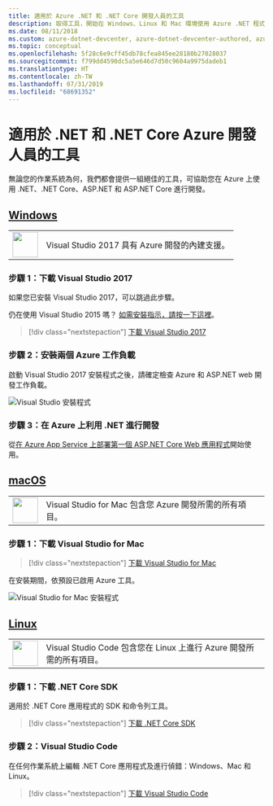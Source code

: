 ```yaml
---
title: 適用於 Azure .NET 和 .NET Core 開發人員的工具
description: 取得工具，開始在 Windows、Linux 和 Mac 環境使用 Azure .NET 程式庫。
ms.date: 08/11/2018
ms.custom: azure-dotnet-devcenter, azure-dotnet-devcenter-authored, azure-dotnet-devcenter-conceptual, vs-azure
ms.topic: conceptual
ms.openlocfilehash: 5f28c6e9cff45db78cfea845ee28180b27028037
ms.sourcegitcommit: f799dd4590dc5a5e646d7d50c9604a9975dadeb1
ms.translationtype: HT
ms.contentlocale: zh-TW
ms.lasthandoff: 07/31/2019
ms.locfileid: "68691352"
---
```

# <a name="tools-for-net-and-net-core-azure-developers"></a>適用於 .NET 和 .NET Core Azure 開發人員的工具

無論您的作業系統為何，我們都會提供一組絕佳的工具，可協助您在 Azure 上使用 .NET、.NET Core、ASP.NET 和 ASP.NET Core 進行開發。

## <a name="windowstabwindows"></a>[Windows](#tab/windows)

<table>
  <tr>
    <td width="50">
        <img src="https://docs.microsoft.com/media/logos/logo_vs-ide.svg" width="50" height="50"></img>
    </td>
    <td>
        Visual Studio 2017 具有 Azure 開發的內建支援。
    </td>
  </tr>
</table>

### <a name="step-1-download-visual-studio-2017"></a>步驟 1：下載 Visual Studio 2017

如果您已安裝 Visual Studio 2017，可以跳過此步驟。

仍在使用 Visual Studio 2015 嗎？  [如需安裝指示，請按一下這裡](dotnet-sdk-vs2015-install.md)。

> [!div class="nextstepaction"]
> [下載 Visual Studio 2017](https://www.visualstudio.com/downloads/)

### <a name="step-2-install-the-two-azure-workloads"></a>步驟 2：安裝兩個 Azure 工作負載

啟動 Visual Studio 2017 安裝程式之後，請確定檢查 Azure 和 ASP.NET web 開發工作負載。

![Visual Studio 安裝程式](media/dotnet-tools/azure-workloads.png)

### <a name="step-3-develop-with-net-on-azure"></a>步驟 3：在 Azure 上利用 .NET 進行開發

從[在 Azure App Service 上部署第一個 ASP.NET Core Web 應用程式](https://docs.microsoft.com/azure/app-service-web/app-service-web-get-started-dotnet)開始使用。

## <a name="macostabmacos"></a>[macOS](#tab/macos)
<table>
  <tr>
    <td width="50">
        <img src="https://docs.microsoft.com/media/logos/logo_vs-mac.svg" width="50" height="50"></img>
    </td>
    <td>
        Visual Studio for Mac 包含您 Azure 開發所需的所有項目。
    </td>
  </tr>
</table>

### <a name="step-1-download-visual-studio-for-mac"></a>步驟 1：下載 Visual Studio for Mac

> [!div class="nextstepaction"]
> [下載 Visual Studio for Mac](https://www.visualstudio.com/vs/visual-studio-mac/)

在安裝期間，依預設已啟用 Azure 工具。

![Visual Studio for Mac 安裝程式](media/dotnet-tools/azure-vsmac.png)

## <a name="linuxtablinux"></a>[Linux](#tab/linux)

<table>
  <tr>
    <td width="50">
        <img src="https://docs.microsoft.com/media/logos/logo_vs-code.svg" width="50" height="50"></img>
    </td>
    <td>
        Visual Studio Code 包含您在 Linux 上進行 Azure 開發所需的所有項目。
    </td>
  </tr>
</table>

### <a name="step-1-download-the-net-core-sdk"></a>步驟 1：下載 .NET Core SDK

適用於 .NET Core 應用程式的 SDK 和命令列工具。

> [!div class="nextstepaction"]
> [下載 .NET Core SDK](https://www.microsoft.com/net/core)

### <a name="step-2-visual-studio-code"></a>步驟 2：Visual Studio Code

在任何作業系統上編輯 .NET Core 應用程式及進行偵錯：Windows、Mac 和 Linux。

> [!div class="nextstepaction"]
> [下載 Visual Studio Code](https://code.visualstudio.com)
